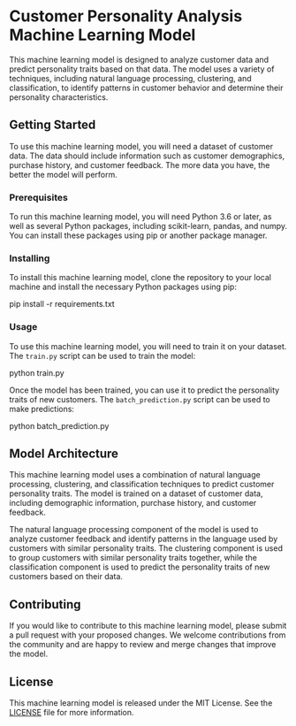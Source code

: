 # Customer Personality Analysis Machine Learning Model

This machine learning model is designed to analyze customer data and predict personality traits based on that data. The model uses a variety of techniques, including natural language processing, clustering, and classification, to identify patterns in customer behavior and determine their personality characteristics.

## Getting Started

To use this machine learning model, you will need a dataset of customer data. The data should include information such as customer demographics, purchase history, and customer feedback. The more data you have, the better the model will perform.

### Prerequisites

To run this machine learning model, you will need Python 3.6 or later, as well as several Python packages, including scikit-learn, pandas, and numpy. You can install these packages using pip or another package manager.

### Installing

To install this machine learning model, clone the repository to your local machine and install the necessary Python packages using pip:

pip install -r requirements.txt


### Usage

To use this machine learning model, you will need to train it on your dataset. The `train.py` script can be used to train the model:


python train.py 


Once the model has been trained, you can use it to predict the personality traits of new customers. The `batch_prediction.py` script can be used to make predictions:


python batch_prediction.py 


## Model Architecture

This machine learning model uses a combination of natural language processing, clustering, and classification techniques to predict customer personality traits. The model is trained on a dataset of customer data, including demographic information, purchase history, and customer feedback.

The natural language processing component of the model is used to analyze customer feedback and identify patterns in the language used by customers with similar personality traits. The clustering component is used to group customers with similar personality traits together, while the classification component is used to predict the personality traits of new customers based on their data.

## Contributing

If you would like to contribute to this machine learning model, please submit a pull request with your proposed changes. We welcome contributions from the community and are happy to review and merge changes that improve the model.

## License

This machine learning model is released under the MIT License. See the [LICENSE](LICENSE) file for more information.
